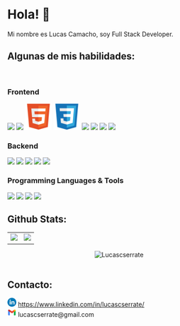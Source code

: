 # Hola! 👋

<div align='start'>
Mi nombre es Lucas Camacho, soy Full Stack Developer.<br>
</div>

## <div align ='start'> Algunas de mis habilidades: </div>

<br />
<h3>Frontend</h3>
<p>
  <img width='60px' src='https://cdn.jsdelivr.net/gh/devicons/devicon/icons/react/react-original.svg' />
  <img width='60px' src='https://cdn.jsdelivr.net/gh/devicons/devicon/icons/redux/redux-original.svg' />
  <img width='60px' src='https://raw.githubusercontent.com/devicons/devicon/master/icons/html5/html5-original.svg' />
  <img width='60px' src='https://raw.githubusercontent.com/devicons/devicon/master/icons/css3/css3-original.svg' />
  <img width='60px' src='https://cdn.jsdelivr.net/gh/devicons/devicon/icons/sass/sass-original.svg' />
  <img width='60px' src='https://cdn.jsdelivr.net/gh/devicons/devicon/icons/less/less-plain-wordmark.svg' />
  <img width='60px' src='https://cdn.jsdelivr.net/gh/devicons/devicon/icons/bootstrap/bootstrap-original.svg' />
  <img width='60px' src='https://cdn.jsdelivr.net/gh/devicons/devicon/icons/materialui/materialui-original.svg' />
</p>
<h3>Backend</h3>
<p>
  <img width='85px' src='https://user-images.githubusercontent.com/102181381/185236020-ddf7dba0-bdd7-481a-8199-b566edc77dbc.svg' />
  <img width='60px' src='https://cdn.jsdelivr.net/gh/devicons/devicon/icons/nodejs/nodejs-original.svg' />
  <img width='60px' src='https://cdn.jsdelivr.net/gh/devicons/devicon/icons/sequelize/sequelize-original.svg' />
  <img width='60px' src='https://cdn.jsdelivr.net/gh/devicons/devicon/icons/postgresql/postgresql-original.svg' />
  <img width='60px' src='https://cdn.jsdelivr.net/gh/devicons/devicon/icons/sqlite/sqlite-original.svg' />

</p>

<h3>Programming Languages & Tools</h3>
<p>
  <img width='60px' src='https://cdn.iconscout.com/icon/free/png-256/javascript-2752148-2284965.png' />
  <img width='60px' src='https://cdn.jsdelivr.net/gh/devicons/devicon/icons/typescript/typescript-original.svg' />
  <img width='60px' src='https://cdn.jsdelivr.net/gh/devicons/devicon/icons/git/git-original.svg' />
  <img width='60px' src='https://upload.wikimedia.org/wikipedia/commons/thumb/2/2d/Visual_Studio_Code_1.18_icon.svg/1200px-Visual_Studio_Code_1.18_icon.svg.png' />


</p>

## Github Stats:

<table>
  <tr>
    <td valign="top"><img src="https://github-readme-stats.vercel.app/api/top-langs/?username=Lucascserrate&theme=github_dark&card_width=450em&hide_border=true"/></td>
    <td valign="top"><img height="180em" src="https://github-readme-stats.vercel.app/api?username=Lucascserrate&show_icons=true&hide_border=true&&count_private=true&include_all_commits=true&theme=github_dark&hide_stars=false" /></td>
  </tr>
</table>
<div align="center">  
  <img align="center" src="https://github-readme-streak-stats.herokuapp.com/?user=Lucascserrate&theme=transparent" alt="Lucascserrate" />
</div>
<br>

## Contacto:
<div>
  <img width='20px' src='./assets/linkedin_icon.png' />
  <a align="center" href='https://www.linkedin.com/in/lucascserrate/'>https://www.linkedin.com/in/lucascserrate/</a>
</div>
<div>
  <img width='20px' src='./assets/gmail_icon.png' />
  <a>lucascserrate@gmail.com</a>
</div>
